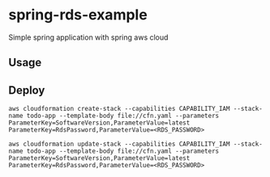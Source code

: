 # spring-rds-example
Simple spring application with spring aws cloud

## Usage


## Deploy
```
aws cloudformation create-stack --capabilities CAPABILITY_IAM --stack-name todo-app --template-body file://cfn.yaml --parameters ParameterKey=SoftwareVersion,ParameterValue=latest ParameterKey=RdsPassword,ParameterValue=<RDS_PASSWORD>
```

```
aws cloudformation update-stack --capabilities CAPABILITY_IAM --stack-name todo-app --template-body file://cfn.yaml --parameters ParameterKey=SoftwareVersion,ParameterValue=latest ParameterKey=RdsPassword,ParameterValue=<RDS_PASSWORD>
```